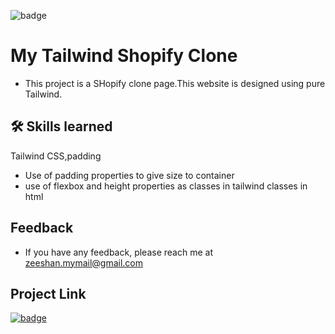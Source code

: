 ![badge](https://img.shields.io/badge/html%2Fcss-used-brightgreen)

# My  Tailwind Shopify Clone

- This project is a  SHopify clone page.This website is designed using pure Tailwind.

## 🛠 Skills learned

Tailwind CSS,padding

- Use of padding properties to give size to container 
- use of flexbox and height properties as classes in tailwind classes in html

## Feedback

- If you have any feedback, please reach me at zeeshan.mymail@gmail.com


## Project Link


[![badge](https://img.shields.io/badge/Click-here-brightgreen)](https://brokenshopify.netlify.app/)
